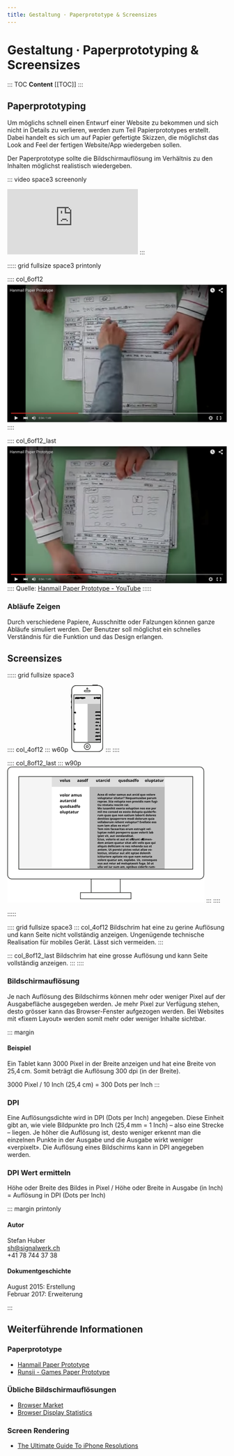 ```yaml
---
title: Gestaltung · Paperprototype & Screensizes
---
```

# Gestaltung · Paperprototyping & Screensizes

::: TOC
**Content**
[[TOC]]
:::
<div class='header'></div>

## Paperprototyping
Um möglichs schnell einen Entwurf einer Website zu bekommen und sich nicht in Details zu verlieren, werden zum Teil Papierprototypes erstellt. Dabei handelt es sich um auf Papier gefertigte Skizzen, die möglichst das Look and Feel der fertigen Website/App wiedergeben sollen.

Der Paperprototype sollte die Bildschirmauflösung im Verhältnis zu den Inhalten möglichst realistisch wiedergeben.



::: video space3 screenonly
<iframe src="https://www.youtube.com/embed/GrV2SZuRPv0" frameborder="0" allowfullscreen></iframe>
:::

::::: grid fullsize space3 printonly

:::: col_6of12
![paper Paperprototyping](./img/paperproto_1.png)
::::

:::: col_6of12_last
![paper Paperprototyping](./img/paperproto_2.png)
::::
Quelle: [Hanmail Paper Prototype - YouTube](https://youtu.be/GrV2SZuRPv0)
:::::

### Abläufe Zeigen
Durch verschiedene Papiere, Ausschnitte oder Falzungen können ganze Abläufe simuliert werden. Der Benutzer soll möglichst ein schnelles Verständnis für die Funktion und das Design erlangen.





<div class='header'></div>


## Screensizes

::::: grid fullsize space3

:::: col_4of12
::: w60p
![mobile screen](./img/screensize-mobile.svg)
:::
::::

:::: col_8of12_last
::: w90p
![Desktopscreen](./img/screensize-desktop.svg)
:::
::::

:::::

:::: grid fullsize space3
::: col_4of12
Bildschrim hat eine zu gerine Auflösung und kann Seite nicht vollständig anzeigen. Ungenügende technische Realisation für mobiles Gerät. Lässt sich vermeiden.
:::

::: col_8of12_last
Bildschrim hat eine grosse Auflösung und kann Seite vollständig anzeigen.
:::
::::



### Bildschirmauflösung
Je nach Auflösung des Bildschirms können mehr oder weniger Pixel auf der Ausgabefläche ausgegeben werden. Je mehr Pixel zur Verfügung stehen, desto grösser kann das Browser-Fenster aufgezogen werden. Bei Websites mit «fixem Layout» werden somit mehr oder weniger Inhalte sichtbar.

::: margin
#### Beispiel
Ein Tablet kann 3000 Pixel in der Breite anzeigen und hat eine Breite von 25,4 cm. Somit beträgt die Auflösung 300 dpi (in der Breite).

3000 Pixel / 10 Inch (25,4 cm) = 300 Dots per Inch
:::

### DPI
Eine Auflösungsdichte wird in DPI (Dots per Inch) angegeben. Diese Einheit gibt an, wie viele Bildpunkte pro Inch (25,4 mm = 1 Inch) – also eine Strecke – liegen. Je höher die Auflösung ist, desto weniger erkennt man die einzelnen Punkte in der Ausgabe und die Ausgabe wirkt weniger «verpixelt». Die Auflösung eines Bildschirms kann in DPI angegeben werden.

### DPI Wert ermitteln
Höhe oder Breite des Bildes in Pixel / Höhe oder Breite in Ausgabe (in Inch) = Auflösung in DPI (Dots per Inch)


<div class='header'></div>



::: margin printonly
#### Autor
Stefan Huber  
sh@signalwerk.ch  
+41 78 744 37 38

#### Dokumentgeschichte
August 2015: Erstellung  
Februar 2017: Erweiterung

:::

## Weiterführende Informationen


### Paperprototype
* [Hanmail Paper Prototype](https://youtu.be/GrV2SZuRPv0)
* [Runsii - Games Paper Prototype](https://youtu.be/x48qOA2Z_xQ)

### Übliche Bildschirmauflösungen
* [Browser Market](http://gs.statcounter.com/)
* [Browser Display Statistics](http://www.w3schools.com/browsers/browsers_display.asp)

### Screen Rendering
* [The Ultimate Guide To iPhone Resolutions](https://www.paintcodeapp.com/news/ultimate-guide-to-iphone-resolutions)
